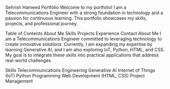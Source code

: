 Sehrish Hameed Portfolio
Welcome to my portfolio! I am a Telecommunications Engineer with a strong foundation in technology and a passion for continuous learning. This portfolio showcases my skills, projects, and professional journey.

Table of Contents
About Me
Skills
Projects
Experience
Contact
About Me
I am a Telecommunications Engineer committed to leveraging technology to create innovative solutions. Currently, I am expanding my expertise by learning Generative AI, and I am also exploring IoT, Python, HTML, and CSS. My goal is to integrate these skills into practical applications that address real-world challenges.

Skills
Telecommunications Engineering
Generative AI
Internet of Things (IoT)
Python Programming
Web Development (HTML, CSS)
Project Management

